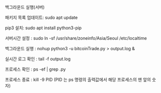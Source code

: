 백그라운드 실행(서버)

패키지 목록 업데이트: sudo apt update

pip3 설치: sudo apt install python3-pip

서버시간 설정 : sudo ln -sf /usr/share/zoneinfo/Asia/Seoul /etc/localtime

백그라운드 실행 : nohup python3 -u bitcoinTrade.py > output.log &

실시간 로그 확인 : tail -f output.log

프로세스 확인 : ps -ef | grep .py

프로세스 종료 : kill -9 PID (PID 는 ps 명령의 출력값에서 해당 프로세스의 맨 앞의 숫자)
